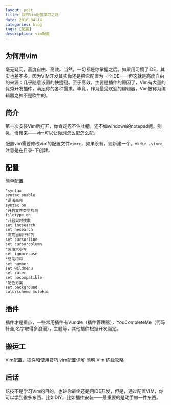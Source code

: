 ```yaml
---
layout: post
title: 我的Vim配置学习之路
date: 2016-04-14
categories: blog
tags: [配置]
description: vim配置
---
```

## 为何用vim

毫无疑问，高度自由、高效。当然，一切都是你掌握之后。如果用习惯了IDE，其实也差不多。因为VIM开发其实你还是把它配置为一个IDE——但这就是高度自由的来源：几乎随意设置的快捷键。至于高效，主要是插件的原因了，Vim有大量的优秀开发插件，满足你的各种需求。毕竟，作为最受欢迎的编辑器，Vim被称为编辑器之神不是吹牛的。

## 简介
第一次安装Vim后打开，你肯定忍不住吐槽，还不如windows的notepad呢。别急，慢慢来——vim可以让你想怎么配怎么配。

配置vim需要修改vim的配置文件`vimrc`，如果没有，则新建一个。`mkdir .vimrc`,注意是在目录`~`下创建。

## 配置

简单配置
```
"syntax
syntax enable
"语法高亮
syntax on
"开启文件类型检测
filetype on
"开启实时搜索
set incsearch
set hesearch
"高亮当前行和列
set cursorline
set cursorcolumn
"忽略大小写
set ignorecase
"显示行号
set number
set wildmenu
set ruler
set nocompatible
"配色方案
set background
colorscheme molokai
```
## 插件

插件才是重点，一些常用插件有Vundle（插件管理器），YouCompleteMe（代码补全,名字取得多浪漫），主题等，其他插件根据开发而定。

## 搬运工

[Vim配置、插件和使用技巧](http://www.jianshu.com/p/a0b452f8f720)
[vim配置详解](http://www.cnblogs.com/ma6174/archive/2011/12/10/2283393.html)
[简明 Vim 练级攻略](http://coolshell.cn/articles/5426.html)

## 后话

炫技不是学习Vim的目的，也许你最终还是用IDE开发，但是，通过配置VIM，你可以学到很多东西，比如DIY，比如插件安装——最重要的是动手做一件东西。
